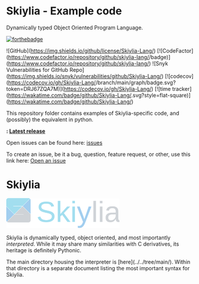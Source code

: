 # Skiylia - Example code
Dynamically typed Object Oriented Program Language.

[![forthebadge](https://forthebadge.com/images/badges/made-with-python.svg)](https://forthebadge.com)

![GitHub](https://img.shields.io/github/license/Skiylia-Lang/<This Repo>)
[![CodeFactor](https://www.codefactor.io/repository/github/skiylia-lang/<This Repo>/badge)](https://www.codefactor.io/repository/github/skiylia-lang/<This Repo>)
![Snyk Vulnerabilities for GitHub Repo](https://img.shields.io/snyk/vulnerabilities/github/Skiylia-Lang/<This Repo>)
[![codecov](https://codecov.io/gh/Skiylia-Lang/<This Repo>/branch/main/graph/badge.svg?token=DRJ67ZQA7M)](https://codecov.io/gh/Skiylia-Lang/<This Repo>)
[![time tracker](https://wakatime.com/badge/github/Skiylia-Lang/<This Repo>.svg?style=flat-square)](https://wakatime.com/badge/github/Skiylia-Lang/<This Repo>)

This repository folder contains examples of Skiylia-specific code, and (possibly) the equivalent in python.

**<This Repo>: [Latest release](../../releases)**

Open issues can be found here: [issues](../../issues)

To create an issue, be it a bug, question, feature request, or other, use this link here: [Open an issue](../../issues/new/choose)

# Skiylia

<img src="https://raw.githubusercontent.com/Skiylia-Lang/skiylia-lang.github.com/7a2533a517895c08b8aa52c32396c292a0563d49/Skiylia_Logo_text.svg" width=60%/>

Skiylia is dynamically typed, object oriented, and most importantly *interpreted*. While it may share many similarities with C derivatives, its heritage is definitely Pythonic.

The main directory housing the <This Repo> interpreter is [here](../../tree/main/<This Repo>). Within that directory is a separate document listing the most important syntax for Skiylia.
